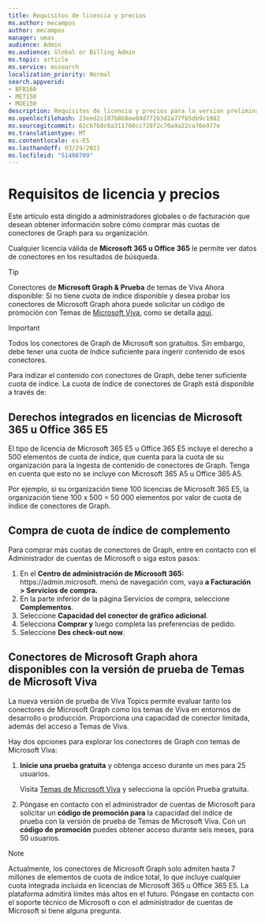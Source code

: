 ```yaml
---
title: Requisitos de licencia y precios
ms.author: mecampos
author: mecampos
manager: umas
audience: Admin
ms.audience: Global or Billing Admin
ms.topic: article
ms.service: mssearch
localization_priority: Normal
search.appverid:
- BFB160
- MET150
- MOE150
description: Requisitos de licencia y precios para la versión preliminar pública de conectores de Microsoft Graph para Microsoft Search
ms.openlocfilehash: 23eed2c107b8b0ee04d772b3d2a77fb5db9c1902
ms.sourcegitcommit: 62cb7b8c6a311760cc728f2c70a9a22ca76e977e
ms.translationtype: MT
ms.contentlocale: es-ES
ms.lasthandoff: 03/29/2021
ms.locfileid: "51408709"
---
```

<!---Previous ms.author: rusamai --->

# <a name="license-requirements-and-pricing"></a>Requisitos de licencia y precios

Este artículo está dirigido a administradores globales o de facturación que desean obtener información sobre cómo comprar más cuotas de conectores de Graph para su organización.

Cualquier licencia válida de **Microsoft 365 u Office 365** le permite ver datos de conectores en los resultados de búsqueda.

> [!TIP]
> Conectores de **Microsoft Graph & Prueba** de temas de Viva Ahora disponible: Si no tiene cuota de  índice disponible y desea probar los conectores de Microsoft Graph ahora puede solicitar un código de promoción con Temas de [Microsoft Viva](https://www.microsoft.com/microsoft-viva/topics?activetab=pivot:overviewtab), como se detalla [aquí](#microsoft-graph-connectors-now-available-with-microsoft-viva-topics-trial).

>[!IMPORTANT]
>Todos los conectores de Graph de Microsoft son gratuitos. Sin embargo, debe tener una cuota de índice suficiente para ingerir contenido de esos conectores.

Para indizar el contenido con conectores de Graph, debe tener suficiente cuota de índice. La cuota de índice de conectores de Graph está disponible a través de:

## <a name="entitlement-built-into-microsoft-365-or-office-365-e5-licenses"></a>Derechos integrados en licencias de Microsoft 365 u Office 365 E5

El tipo de licencia de Microsoft 365 E5 u Office 365 E5 incluye el derecho a 500 elementos de cuota de índice, que cuenta para la cuota de su organización para la ingesta de contenido de conectores de Graph. Tenga en cuenta que esto no se incluye con Microsoft 365 A5 u Office 365 A5.

Por ejemplo, si su organización tiene 100 licencias de Microsoft 365 E5, la organización tiene 100 x 500 = 50 000 elementos por valor de cuota de índice de conectores de Graph.

## <a name="purchase-of-add-on-index-quota"></a>Compra de cuota de índice de complemento
Para comprar más cuotas de conectores de Graph, entre en contacto con el Administrador de cuentas de Microsoft o siga estos pasos:

1. En el **Centro de administración de Microsoft 365:** https://<span>admin.microsoft.</span> menú de navegación com, vaya **a Facturación > Servicios de compra.**
2. En la parte inferior de la página Servicios de compra, seleccione **Complementos**.
3. Seleccione **Capacidad del conector de gráfico adicional**.
4. Selecciona **Comprar y** luego completa las preferencias de pedido.
5. Seleccione **Des check-out now**.

## <a name="microsoft-graph-connectors-now-available-with-microsoft-viva-topics-trial"></a>Conectores de Microsoft Graph ahora disponibles con la versión de prueba de Temas de Microsoft Viva
 La nueva versión de prueba de Viva Topics permite evaluar tanto los conectores de Microsoft Graph como los temas de Viva en entornos de desarrollo o producción. Proporciona una capacidad de conector limitada, además del acceso a Temas de Viva.

Hay dos opciones para explorar los conectores de Graph con temas de Microsoft Viva:

1. **Inicie una prueba gratuita** y obtenga acceso durante un mes para 25 usuarios.

     Visita [Temas de Microsoft Viva](https://www.microsoft.com/microsoft-viva/topics?activetab=pivot:overviewtab) y selecciona la opción Prueba gratuita.

2. Póngase en contacto con el administrador de cuentas de Microsoft para solicitar un **código de promoción para** la capacidad del índice de prueba con la versión de prueba de Temas de Microsoft Viva. Con un **código de promoción** puedes obtener acceso durante seis meses, para 50 usuarios.

> [!NOTE]
> Actualmente, los conectores de Microsoft Graph solo admiten hasta 7 millones de elementos de cuota de índice total, lo que incluye cualquier cuota integrada incluida en licencias de Microsoft 365 u Office 365 E5. La plataforma admitirá límites más altos en el futuro. Póngase en contacto con el soporte técnico de Microsoft o con el administrador de cuentas de Microsoft si tiene alguna pregunta.

